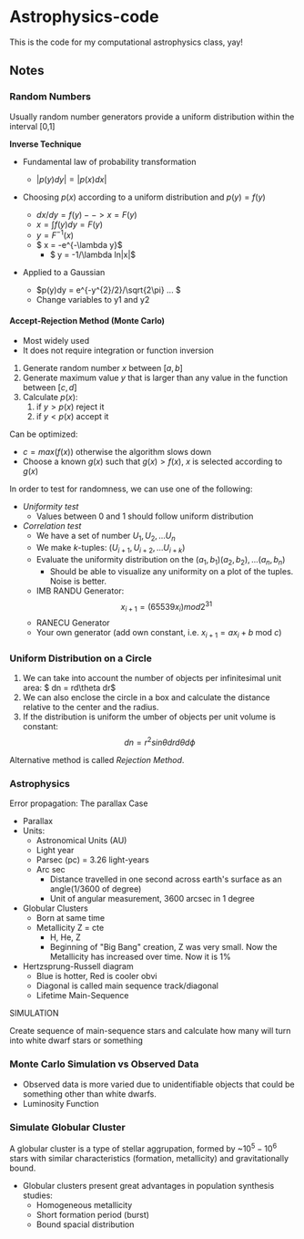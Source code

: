 # Astrophysics-code
This is the code for my computational astrophysics class, yay!

## Notes

### Random Numbers

Usually random number generators provide a uniform distribution within the interval [0,1]

**Inverse Technique**
- Fundamental law of probability transformation

    - $|p(y)dy| = |p(x)dx|$
- Choosing $p(x)$ according to a uniform distribution and $p(y) = f(y)$
    - $dx/dy = f(y) --> x = F(y)$
    - $x = \int{f(y)dy} = F(y)$
    - $y = F^{-1}(x)$
    - $ x = -e^{-\lambda y}$
        - $ y = -1/\lambda ln|x|$

- Applied to a Gaussian
    - $p(y)dy = e^{-y^{2}/2}/\sqrt{2\pi}  ... $
    - Change variables to y1 and y2

#### Accept-Rejection Method (Monte Carlo)

- Most widely used
- It does not require integration or function inversion

1. Generate random number $x$ between $[a,b]$
2. Generate maximum value $y$ that is larger than any value in the function between $[c,d]$
3. Calculate $p(x):$
    1. if $y > p(x)$ reject it
    2. if $y < p(x)$ accept it

Can be optimized:
- $c = max(f(x))$ otherwise the algorithm slows down
- Choose a known $g(x)$ such that $g(x)>f(x)$, $x$ is selected according to $g(x)$

In order to test for randomness, we can use one of the following:
- *Uniformity test*
    - Values between 0 and 1 should follow uniform distribution
- *Correlation test*
    - We have a set of number $U_1, U_2,...U_n$
    - We make *k*-tuples: ($U_{i+1},U_{i+2},...U_{i+k}$)
    - Evaluate the uniformity distribution on the $(a_1,b_1)(a_2,b_2), ... (a_n,b_n)$
        - Should be able to visualize any uniformity on a plot of the tuples. Noise is better.
    - IMB RANDU Generator:
    $$x_{i+1} = (65539x_i) mod 2^{31}$$
    - RANECU Generator
    - Your own generator (add own constant, i.e. $x_{i+1} = ax_i + b$ mod $c$)


### Uniform Distribution on a Circle

1. We can take into account the number of objects per infinitesimal unit area: $ dn = rd\theta dr$
2. We can also enclose the circle in a box and calculate the distance relative to the center and the radius.
3. If the distribution is uniform the umber of objects per unit volume is constant:
$$ dn = r^2sin\theta dr d\theta d\phi $$

Alternative method is called *Rejection Method*. 

### Astrophysics

Error propagation: The parallax Case

- Parallax
- Units:
    - Astronomical Units (AU)
    - Light year
    - Parsec (pc) = 3.26 light-years
    - Arc sec
        - Distance travelled in one second across earth's surface as an angle(1/3600 of degree)
        - Unit of angular measurement, 3600 arcsec in 1 degree
- Globular Clusters
    - Born at same time
    - Metallicity Z = cte
        - H, He, Z
        - Beginning of "Big Bang" creation, Z was very small. Now the Metallicity has increased over time. Now it is 1%
- Hertzsprung-Russell diagram
    - Blue is hotter, Red is cooler obvi
    - Diagonal is called main sequence track/diagonal
    - Lifetime Main-Sequence

SIMULATION

Create sequence of main-sequence stars and calculate how many will turn into white dwarf stars or something


### Monte Carlo Simulation vs Observed Data

- Observed data is more varied due to unidentifiable objects that could be something other than white dwarfs.
- Luminosity Function


### Simulate Globular Cluster

A globular cluster is a type of stellar aggrupation, formed by ~$10^5 - 10^6$ stars with similar characteristics (formation, metallicity) and gravitationally bound.
 - Globular clusters present great advantages in population synthesis studies:
    - Homogeneous metallicity
    - Short formation period (burst)
    - Bound spacial distribution
